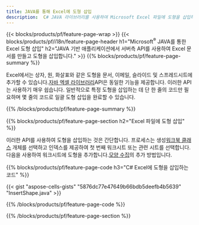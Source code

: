 ```yaml
---
title: JAVA를 통해 Excel에 도형 삽입
description:  C# JAVA 라이브러리를 사용하여 Microsoft Excel 파일에 도형을 삽입하는 방법에 대한 소스 코드입니다.
---
```

{{< blocks/products/pf/feature-page-wrap >}}
{{< blocks/products/pf/i18n/feature-page-header h1="Microsoft<sup>&reg;</sup> JAVA를 통한 Excel 도형 삽입" h2="JAVA 기반 애플리케이션에서 서버측 API를 사용하여 Excel 문서를 만들고 도형을 삽입합니다." >}}
{{% blocks/products/pf/feature-page-summary %}}

 Excel에서는 상자, 원, 화살표와 같은 도형을 문서, 이메일, 슬라이드 및 스프레드시트에 추가할 수 있습니다.[자바 엑셀 라이브러리](https://releases.aspose.com/cells/java/)API은 동일한 기능을 제공합니다. 이러한 API는 사용하기 매우 쉽습니다. 일반적으로 특정 도형을 삽입하는 데 단 한 줄의 코드만 필요하며 몇 줄의 코드로 일괄 도형 삽입을 완료할 수 있습니다.

{{% /blocks/products/pf/feature-page-summary %}}

{{% blocks/products/pf/feature-page-section h2="Excel 파일에 도형 삽입" %}}

 이러한 API를 사용하여 도형을 삽입하는 것은 간단합니다. 프로세스는 생성[워크북 클래스](https://reference.aspose.com/cells/java/com.aspose.cells/workbook/) 개체를 선택하고 인덱스를 제공하여 첫 번째 워크시트 또는 관련 시트를 선택합니다. 다음을 사용하여 워크시트에 도형을 추가합니다.[모양 수집](https://reference.aspose.com/cells/java/com.aspose.cells/shapecollection/)의 추가 방법입니다.

{{% blocks/products/pf/feature-page-code h3="C# Excel에 도형을 삽입하는 코드" %}}

{{< gist "aspose-cells-gists" "5876dc77e47649b66bdb5deefb4b5639" "InsertShape.java" >}}

{{% /blocks/products/pf/feature-page-code %}}

{{% /blocks/products/pf/feature-page-section %}}

